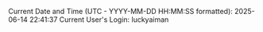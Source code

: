 Current Date and Time (UTC - YYYY-MM-DD HH:MM:SS formatted): 2025-06-14 22:41:37
Current User's Login: luckyaiman
